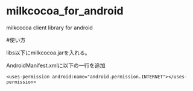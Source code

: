 milkcocoa_for_android
=====================

milkcocoa client library for android


#使い方

libs以下にmilkcocoa.jarを入れる。

AndroidManifest.xmlに以下の一行を追加

	<uses-permission android:name="android.permission.INTERNET"></uses-permission>
